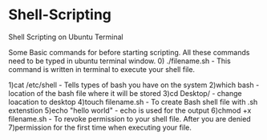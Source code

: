 # Shell-Scripting
Shell Scripting on Ubuntu Terminal

Some Basic commands for before starting scripting.
All these commands need to be typed in ubuntu terminal window.
0) ./filename.sh - This command is written in terminal to execute your shell file.

1)cat /etc/shell - Tells types of bash you have on the system
2)which bash - location of the bash file where it will be stored
3)cd Desktop/ - change loacation to desktop
4)touch filename.sh - To create Bash shell file with .sh extenstion
5)echo "hello world" - echo is used for the output
6)chmod +x filename.sh - To revoke permission to your shell file. After you are denied 7)permission for the first time when executing your file.
